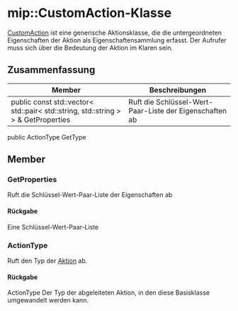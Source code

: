 # <a name="class-mipcustomaction"></a>mip::CustomAction-Klasse 
[CustomAction](#classmip_1_1_custom_action) ist eine generische Aktionsklasse, die die untergeordneten Eigenschaften der Aktion als Eigenschaftensammlung erfasst. Der Aufrufer muss sich über die Bedeutung der Aktion im Klaren sein.
## <a name="summary"></a>Zusammenfassung
 Member                        | Beschreibungen                                
--------------------------------|---------------------------------------------
public const std::vector< std::pair< std::string, std::string > > & GetProperties | Ruft die Schlüssel-Wert-Paar-Liste der Eigenschaften ab
public ActionType GetType
## <a name="members"></a>Member
### <a name="getproperties"></a>GetProperties
Ruft die Schlüssel-Wert-Paar-Liste der Eigenschaften ab
#### <a name="returns"></a>Rückgabe
Eine Schlüssel-Wert-Paar-Liste
### <a name="actiontype"></a>ActionType
Ruft den Typ der [Aktion](#classmip_1_1_action) ab.
#### <a name="returns"></a>Rückgabe
ActionType Der Typ der abgeleiteten Aktion, in den diese Basisklasse umgewandelt werden kann.